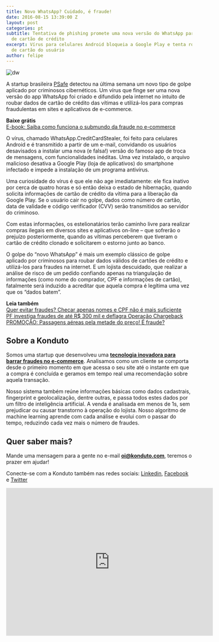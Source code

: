 ```yaml
---
title: Novo WhatsApp? Cuidado, é fraude!
date: 2016-08-15 13:39:00 Z
layout: post
categories: pt
subtitle: Tentativa de phishing promete uma nova versão do WhatsApp para roubar dados
  de cartão de crédito
excerpt: Vírus para celulares Android bloqueia a Google Play e tenta roubar os dados
  de cartão do usuário
author: felipe
---
```


![dw](/images/160815-wpp.png)

A startup brasileira [PSafe](http://www.psafe.com/) detectou na última semana um novo tipo de golpe aplicado por criminosos cibernéticos. Um vírus que finge ser uma nova versão do app WhatsApp foi criado e difundido pela internet no intuito de roubar dados de cartão de crédito das vítimas e utilizá-los para compras fraudulentas em sites e aplicativos de e-commerce.

**Baixe grátis**  
[E-book: Saiba como funciona o submundo da fraude no e-commerce](http://ebooks.konduto.com/submundo-da-fraude?utm_source=konduto&utm_medium=blog&utm_campaign=conteudo-whatsnew)

O vírus, chamado WhatsApp.CreditCardStealer, foi feito para celulares Android e é transmitido a partir de um e-mail, convidando os usuários desavisados a instalar uma nova (e falsa!) versão do famoso app de troca de mensagens, com funcionalidades inéditas. Uma vez instalado, o arquivo malicioso desativa a Google Play (loja de aplicativos) do smartphone infectado e impede a instalação de um programa antivírus.

Uma curiosidade do vírus é que ele não age imediatamente: ele fica inativo por cerca de quatro horas e só então deixa o estado de hibernação, quando solicita informações de cartão de crédito da vítima para a liberação da Google Play. Se o usuário cair no golpe, dados como número de cartão, data de validade e código verificador (CVV) serão transmitidos ao servidor do criminoso.

Com estas informações, os estelionatários terão caminho livre para realizar compras ilegais em diversos sites e aplicativos on-line – que sofrerão o prejuízo posteriormente, quando as vítimas perceberem que tiveram o cartão de crédito clonado e solicitarem o estorno junto ao banco.

O golpe do “novo WhatsApp” é mais um exemplo clássico de golpe aplicado por criminosos para roubar dados válidos de cartões de crédito e utilizá-los para fraudes na internet. E um lojista descuidado, que realizar a análise de risco de um pedido confiando apenas na triangulação de informações (como nome do comprador, CPF e informações de cartão), fatalmente será induzido a acreditar que aquela compra é legítima uma vez que os “dados batem”.

**Leia também**  
[Quer evitar fraudes? Checar apenas nomes e CPF não é mais suficiente](https://blog.konduto.com/pt/2014/10/porque-checar-apenas-nome-e-cpf-ja-nao-e-suficiente-na-analise-manual/?utm_source=konduto&utm_medium=blog&utm_campaign=conteudo-whatsnew)  
[PF investiga fraudes de até R$ 300 mil e deflagra Operação Chargeback](https://blog.konduto.com/pt/2016/05/operacao-chargeback-policia-federal/)  
[PROMOÇÃO: Passagens aéreas pela metade do preço! É fraude?](https://blog.konduto.com/pt/2016/06/fraudes-passagens-aereas/?utm_source=konduto&utm_medium=blog&utm_campaign=conteudo-whatsnew)

## Sobre a Konduto
 
Somos uma startup que desenvolveu uma **[tecnologia inovadora para barrar fraudes no e-commerce](http://konduto.com/?utm_source=konduto&utm_medium=blog&utm_campaign=conteudo)**. Analisamos como um cliente se comporta desde o primeiro momento em que acessa o seu site até o instante em que a compra é concluída e geramos em tempo real uma recomendação sobre aquela transação.
 
Nosso sistema também reúne informações básicas como dados cadastrais, fingerprint e geolocalização, dentre outras, e passa todos estes dados por um filtro de inteligência artificial. A venda é analisada em menos de 1s, sem prejudicar ou causar transtorno à operação do lojista. Nosso algoritmo de machine learning aprende com cada análise e evolui com o passar do tempo, reduzindo cada vez mais o número de fraudes.
 
## Quer saber mais? 

Mande uma mensagem para a gente no e-mail **oi@konduto.com**, teremos o prazer em ajudar!       	
 
Conecte-se com a Konduto também nas redes sociais: [Linkedin](https://www.linkedin.com/company/konduto), [Facebook](https://www.facebook.com/konduto) e [Twitter](https://twitter.com/Konduto_) 
 
<iframe src="https://www.facebook.com/plugins/video.php?href=https%3A%2F%2Fwww.facebook.com%2Fkonduto%2Fvideos%2F613187352119217%2F&show_text=1&width=560" width="560" height="400" style="border:none;overflow:hidden" scrolling="no" frameborder="0" allowTransparency="true"></iframe>

